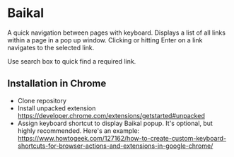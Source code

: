 # Baikal

A quick navigation between pages with keyboard. Displays a list of all links
within a page in a pop up window. Clicking or hitting Enter on a link navigates to the selected link.

Use search box to quick find a required link. 

## Installation in Chrome

* Clone repository
* Install unpacked extension https://developer.chrome.com/extensions/getstarted#unpacked
* Assign keyboard shortcut to display Baikal popup. It's optional, but highly
recommended. Here's an example: https://www.howtogeek.com/127162/how-to-create-custom-keyboard-shortcuts-for-browser-actions-and-extensions-in-google-chrome/
